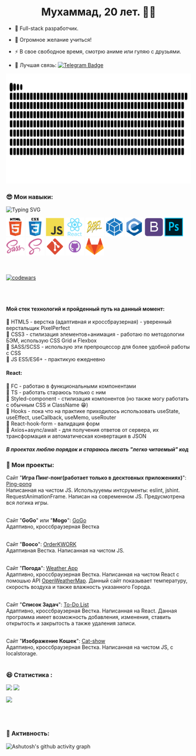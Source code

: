 ## <h1 align="center">Мухаммад, 20 лет. :man_technologist: </h1>

- :telescope: Full-stack разработчик.

- :seedling: Огромное желание учиться!

- :zap: В свое свободное время, смотрю аниме или гуляю с друзьями.
  
-  :e-mail: Лучшая связь: [![Telegram Badge](https://img.shields.io/badge/-@abum20209-blue?style=flat&logo=telegram&logoColor=white)](https://tele.click/@abum20209)

<a href="https://platane.github.io/snk">
  <img height="300px" src="./images/new/new_snk1.svg" ></img>
</a>

### :sunglasses: Мои навыки:

![Typing SVG](https://readme-typing-svg.herokuapp.com?color=%2336BCF7&lines=Front-end)

<div>
    <img src="./images/new/html_original_wordmark_logo_icon_146478.svg" title="HTML5" alt="HTML5" width="50" height="50"/>
    <img src="./images/new/css_original_wordmark_logo_icon_146576.svg" title="CSS3" alt="CSS3" width="50" height="50"/>
    <img src="./images/new/javascript_original_logo_icon_146455.svg" title="Javascript" alt="Javascript" width="50" height="50"/>
    <img src="./images/new/react_original_wordmark_logo_icon_146375.svg" title="React" alt="React" width="50" height="50"/>
    <img src="./images/skills/1280px-Babel_Logo.svg.png" title="React" alt="React" width="50" height="50"/>
    <img src="./images/skills/webpack_plain_logo_icon_146297.png" title="React" alt="React" width="50" height="50"/>
    <!-- <img src="./images/new/typescript_original_logo_icon_146317.svg" title="Typescript" alt="Typescript" width="50" height="50"/> -->
    <img src="./images/new/c_original_logo_icon_146611.svg" title="C" alt="C" width="50" height="50"/>
    <img src="./images/new/bootstrap_plain_logo_icon_146619.svg" title="Bootstrap" alt="Bootstrap" width="50" height="50"/>
    <img src="./images/skills/Photoshop_CC_icon.png" title="Bootstrap" alt="Bootstrap" width="50" height="50"/>
    <img src="./images/new/sass_original_logo_icon_146350.svg" title="SASS" alt="SASS" width="50" height="50"/>
    <img src="./images/new/file_type_scss_icon_130177.svg" title="SCSS" alt="SCSS" width="50" height="50"/>
    <img src="./images/new/file_type_git_icon_130581.svg" title="Git" alt="Git" width="50" height="50"/>
    <img src="./images/new/github_git_hub_logo_icon_132878.svg" title="GitHub" alt="GitHub" width="50" height="50"/>
    <img src="./images/new/gitlab_original_logo_icon_146503.svg" title="GitLab" alt="GitLab" width="50" height="50"/>
</div>
<br/><br/>

[![codewars](https://www.codewars.com/users/rsschool_b5f1bd5fe1d65f88/badges/large)](https://www.codewars.com/users/rsschool_b5f1bd5fe1d65f88)

<br/><br/>

#### Мой стек технологий и пройденный путь на данный момент:

:star2: HTML5 - верстка (адаптивная и кроссбраузерная) - уверенный верстальщик PixelPerfect <br>
:star2: CSS3 - стилизация элементов+анимация - работаю по методологии БЭМ, использую CSS Grid и Flexbox <br>
:star2: SASS/SCSS - использую эти препроцессор для более удобной работы с CSS <br>
:star2: JS ES5/ES6+ - практикую ежедневно <br>

#### React:

:star2: FC - работаю в функциональными компонентами <br>
:star2: TS - работать стараюсь только с ним <br>
:star2: Styled-component - стилизация компонентов (но также могу работать с обычным CSS и ClassName :grin:) <br>
:star2: Hooks - пока что на практике приходилось использовать useState, useEffect, useCallback, useMemo, useRouter <br>
:star2: React-hook-form - валидация форм <br>
:star2: Axios+async/await - для получения ответов от сервера, их трансформация и автоматическая конвертация в JSON <br>

##### В проектах люблю порядок и стараюсь писать "легко читаемый" код

### :briefcase: Мои проекты:

Сайт "<b>Игра Пинг-понг(работает только в десктовных приложениях)</b>": <a href="https://mmii0220.github.io/pingPong-JS/">Ping-pong</a><br/>
Написанная на чистом JS. Использууемы интсрументы: eslint, jshint. RequestAnimationFrame. Написан на современном JS. Предусмотрена вся логика игры.
<br/><br/>

Сайт "<b>GoGo</b>" или "<b>Mogo</b>": <a href="https://mmii0220.github.io/GoGo/">GoGo</a><br/>
Адаптивно, кроссбраузерная Вестка
<br><br/>

Сайт "<b>Booco</b>": <a href="https://mmii0220.github.io/orderKWORK/">OrderKWORK</a><br>
Адаптивная Вестка. Написанная на чистом JS.<br/>
<br/>

Сайт "<b>Погода</b>": <a href="https://github.com/MMII0220/weather__app">Weather App</a><br/>
Адаптивно, кроссбраузерная Вестка. Написанная на чистом React с помошью API <a href="https://openweathermap.org/api">OpenWeatherMap</a>. Данный сайт показывает температуру, скорость воздуха и также влажность указанного Города.
<br/><br/>

Сайт "<b>Список Задач</b>": <a href="https://github.com/MMII0220/todo_List_NEW">To-Do List</a><br/>
Адаптивно, кроссбраузерная Вестка. Написанная на React. Данная программа имеет возможность добавления, изменения, ставить открытость и закрытость а также удаления записи.
<br/><br/>

Сайт "<b>Изображение Кошек</b>": <a href="https://mmii0220.github.io/Cat-show/">Cat-show</a><br/>
Адаптивно, кроссбраузерная Вестка. Написанная на чистом JS, с localstorage.
<br/><br/>

### :satisfied: Статистика :

![](https://github-readme-streak-stats.herokuapp.com/?user=MMII0220&theme=algolia)
![](https://github-readme-stats.vercel.app/api?username=MMII0220&show_icons=true&theme=algolia)

![](https://github-profile-summary-cards.vercel.app/api/cards/profile-details?username=MMII0220&theme=solarized_dark)

<br/><br/>

<!--### :scroll: Languages :

[![Top Langs](https://github-readme-stats.vercel.app/api/top-langs/?username=MMII0220&theme=algolia)

<br/><br/>-->

### :muscle: Активность:

![Ashutosh's github activity graph](https://activity-graph.herokuapp.com/graph?username=MMII0220&theme=react-dark)
